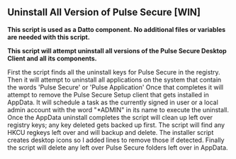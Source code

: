 ## Uninstall All Version of Pulse Secure [WIN]

**This script is used as a Datto component.**
**No additional files or variables are needed with this script.**

**This script will attempt uninstall all versions of the Pulse Secure Desktop Client and all its components.**

First the script finds all the uninstall keys for Pulse Secure in the registry.
Then it will attempt to uninstall all applications on the system that contain the words 'Pulse Secure' or 'Pulse Application'
Once that completes it will attempt to remove the Pulse Secure Setup client that gets installed in AppData.
It will schedule a task as the currently signed in user or a local admin account with the word "*ADMIN" in its name to execute the uninstall.
Once the AppData uninstall completes the script will clean up left over registry keys; any key deleted gets backed up first.
The script will find any HKCU regkeys left over and will backup and delete.
The installer script creates desktop icons so I added lines to remove those if detected.
Finally the script will delete any left over Pulse Secure folders left over in AppData.
